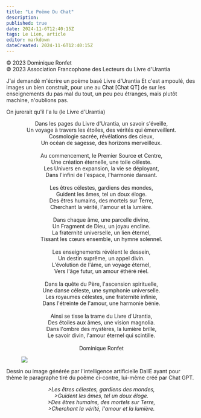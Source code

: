 ```yaml
---
title: "Le Poême Du Chat"
description: 
published: true
date: 2024-11-6T12:40:15Z
tags: Le Lien, article
editor: markdown
dateCreated: 2024-11-6T12:40:15Z
---
```


<p class="v-card v-sheet theme--light grey lighten-3 px-2">© 2023 Dominique Ronfet<br>© 2023 Association Francophone des Lecteurs du Livre d'Urantia</p>

J'ai demandé m'écrire un poème basé Livre d'Urantia Et c'est ampoulé, des images un bien construit, pour une au Chat [Chat QT] de sur les enseignements du pas mal du tout, un peu peu étranges, mais plutôt machine, n'oublions pas.

On jurerait qu'il l'a lu (le Livre d'Urantia)

<p style="text-align: center;">
Dans les pages du Livre d'Urantia, un savoir s'éveille,<br>
Un voyage à travers les étoiles, des vérités qui émerveillent.<br>
Cosmologie sacrée, révélations des cieux,<br>
Un océan de sagesse, des horizons merveilleux.<br>
<br>
Au commencement, le Premier Source et Centre,<br>
Une création éternelle, une toile céleste.<br>
Les Univers en expansion, la vie se déployant,<br>
Dans l'infini de l'espace, l'harmonie dansant.<br>
<br>
Les êtres célestes, gardiens des mondes,<br>
Guident les âmes, tel un doux éloge.<br>
Des êtres humains, des mortels sur Terre,<br>
Cherchant la vérité, l'amour et la lumière.<br>
<br>
Dans chaque âme, une parcelle divine,<br>
Un Fragment de Dieu, un joyau encline.<br>
La fraternité universelle, un lien éternel,<br>
Tissant les cœurs ensemble, un hymne solennel.<br>
<br>
Les enseignements révèlent le dessein,<br>
Un destin suprême, un appel divin.<br>
L'évolution de l'âme, un voyage éternel,<br>
Vers l'âge futur, un amour éthéré réel.<br>
<br>
Dans la quête du Père, l'ascension spirituelle,<br>
Une danse céleste, une symphonie universelle.<br>
Les royaumes célestes, une fraternité infinie,<br>
Dans l'étreinte de l'amour, une harmonie bénie.<br>
<br>
Ainsi se tisse la trame du Livre d'Urantia,<br>
Des étoiles aux âmes, une vision magnolia.<br>
Dans l'ombre des mystères, la lumière brille,<br>
Le savoir divin, l'amour éternel qui scintille.<br>
<br>
Dominique Ronfet<br>
</p>

<figure id="Figure_4" class="image urantiapedia">
<img src="/image/article/Le_Lien/images_03/149.jpg">
</figure>

Dessin ou image générée par l'intelligence artificielle DallE ayant pour thème le paragraphe tiré du poême ci-contre, lui-même créé par Chat GPT.

<p style="text-align: center;">
<em>>Les êtres célestes, gardiens des mondes,</em><br>
<em>>Guident les âmes, tel un doux éloge.</em><br>
<em>>Des êtres humains, des mortels sur Terre,</em><br>
<em>>Cherchant la vérité, l'amour et la lumière.</em><br>
</p>